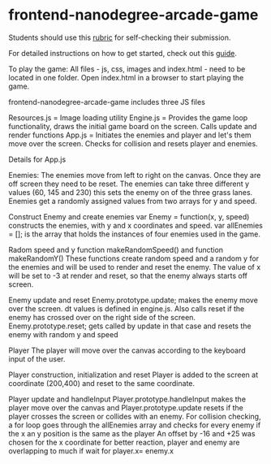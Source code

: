 frontend-nanodegree-arcade-game
===============================

Students should use this [rubric](https://www.udacity.com/course/viewer/#!/c-nd001/l-2696458597/m-2687128535) for self-checking their submission.

For detailed instructions on how to get started, check out this [guide](https://docs.google.com/document/d/1v01aScPjSWCCWQLIpFqvg3-vXLH2e8_SZQKC8jNO0Dc/pub?embedded=true).

To play the game: All files - js, css, images and index.html - need to be located in one folder.
Open index.html in a browser to start playing the game.


frontend-nanodegree-arcade-game includes three JS files

Resources.js = Image loading utility
Engine.js = Provides the game loop functionality, draws the initial game board on the screen. Calls update and render functions
App.js = Initiates the enemies and player and let's them move over the screen. Checks for collision and resets player and enemies.

Details for App.js

Enemies:
The enemies move from left to right on the canvas. 
Once they are off screen they need to be reset.
The enemies can take three different y values (60, 145 and 230) this sets the enemy on of the three grass lanes.
Enemies get a randomly assigned values from two arrays for y and speed. 

Construct Enemy and create enemies 
var Enemy = function(x, y, speed) constructs the enemies, with y and x coordinates and speed.
var allEnemies = []; is the array that holds the instances of four enemies used in the game. 

Radom speed and y
function makeRandomSpeed() and function makeRandomY()
These functions create random speed and a random y for the enemies and will be used to render and reset the enemy.
The value of x will be set to -3 at render and reset, so that the enemy always starts off screen.

Enemy update and reset
Enemy.prototype.update; makes the enemy move over the screen. dt values is defined in engine.js. Also calls reset if the enemy has crossed over on the right side of the screen.
Enemy.prototype.reset; gets called by update in that case and resets the enemy with random y and speed

Player
The player will move over the canvas according to the keyboard input of the user.

Player construction, initialization and reset
Player is added to the screen at coordinate (200,400) and reset to the same coordinate.

Player update and handleInput
Player.prototype.handleInput  makes the player move over the canvas and Player.prototype.update resets if the player crosses the screen or collides with an enemy.
For collision checking, a for loop goes through the allEnemies array and checks for every enemy if the x an y position is the same as the player
An offset by -16 and +25 was chosen for the x coordinate for better reaction, player and enemy are overlapping to much if wait for player.x= enemy.x

